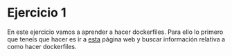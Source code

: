 # Ejercicio 1
En este ejercicio vamos a aprender a hacer dockerfiles. Para ello lo primero que teneís que hacer es ir a [esta](www.google.com) página web y
buscar información relativa a como hacer dockerfiles. 
